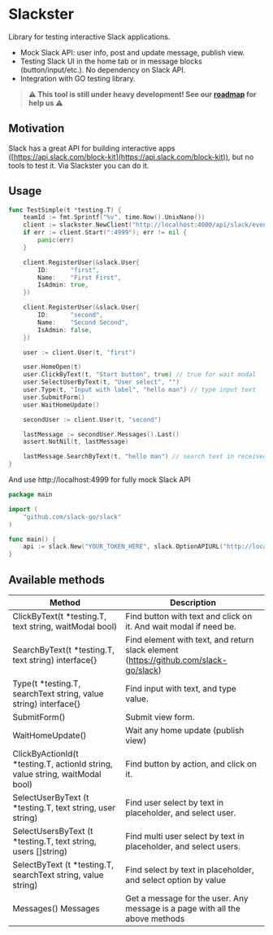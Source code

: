 # Slackster

Library for testing interactive Slack applications.

* Mock Slack API: user info, post and update message, publish view.
* Testing Slack UI in the home tab or in message blocks (button/input/etc.). No dependency on Slack API.
* Integration with GO testing library.

> **⚠️ This tool is still under heavy development! See our [roadmap](https://github.com/youla-dev/slackster/issues/1) for help us ⚠️**

## Motivation

Slack has a great API for building interactive apps ([https://api.slack.com/block-kit](https://api.slack.com/block-kit)), but no tools to test it. Via Slackster you can do it.

## Usage

```go
func TestSimple(t *testing.T) {
	teamId := fmt.Sprintf("%v", time.Now().UnixNano())
	client := slackster.NewClient("http://localhost:4000/api/slack/events", "http://localhost:4000/api/slack/actions", "your_secret_key", teamId)
	if err := client.Start(":4999"); err != nil {
		panic(err)
	}

	client.RegisterUser(&slack.User{
		ID:      "first",
		Name:    "First First",
		IsAdmin: true,
	})

	client.RegisterUser(&slack.User{
		ID:      "second",
		Name:    "Second Second",
		IsAdmin: false,
	})

	user := client.User(t, "first")

	user.HomeOpen(t)
	user.ClickByText(t, "Start button", true) // true for wait modal
	user.SelectUserByText(t, "User select", "")
	user.Type(t, "Input with label", "hello man") // type input text
	user.SubmitForm()
	user.WaitHomeUpdate()

	secondUser := client.User(t, "second")

	lastMessage := secondUser.Messages().Last()
	assert.NotNil(t, lastMessage)

	lastMessage.SearchByText(t, "hello man") // search text in received messages
}
```

And use http://localhost:4999 for fully mock Slack API

```go
package main

import (
	"github.com/slack-go/slack"
)

func main() {
	api := slack.New("YOUR_TOKEN_HERE", slack.OptionAPIURL("http://localhost:4999"))
}
```

## Available methods

| Method                                                                                    | Description                                                                          |
|-------------------------------------------------------------------------------------------|--------------------------------------------------------------------------------------|
| ClickByText(t *testing.T, text string, waitModal bool)                          | Find button with text and click on it. And wait modal if need be.                    |
| SearchByText(t *testing.T, text string) interface{}                              | Find element with text, and return slack element (https://github.com/slack-go/slack) |
| Type(t *testing.T, searchText string, value string)  interface{}               | Find input with text, and type value.                                                |
| SubmitForm()                                                                              | Submit view form.                                                                    |
| WaitHomeUpdate()                                                                          | Wait any home update (publish view)                                                  |
| ClickByActionId(t *testing.T, actionId string, value string, waitModal bool) | Find button by action, and click on it.                                              |
| SelectUserByText (t *testing.T, text string, user string)                        | Find user select by text in placeholder, and select user.                            |
| SelectUsersByText (t *testing.T, text string, users []string)                    | Find multi user select by text in placeholder, and select users.                     |
| SelectByText (t *testing.T, searchText string, value string)                     | Find select by text in placeholder, and select option by value                       |
| Messages() Messages                                                                     | Get a message for the user. Any message is a page with all the above methods         |
